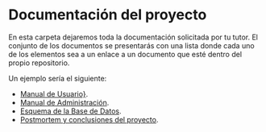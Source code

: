 # Documentación del proyecto

En esta carpeta dejaremos toda la documentación solicitada por tu tutor. El conjunto de los documentos se presentarás con una lista donde cada uno de los elementos sea a un enlace a un documento que esté dentro del propio repositorio.

Un ejemplo sería el siguiente:

* [Manual de Usuario}]().
* [Manual de Administración]().
* [Esquema de la Base de Datos]().
* [Postmortem y conclusiones del proyecto]().

 


